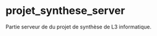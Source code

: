 projet_synthese_server
======================

Partie serveur de du projet de synthèse de L3 informatique.
